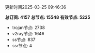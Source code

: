 更新时间2025-03-25 09:46:36

**总订阅: 4157**
**总节点: 15548**
**有效节点: 5225**
- trojan节点: 2738
- v2ray节点: 1646
- ss节点: 837
- ssr节点: 4
